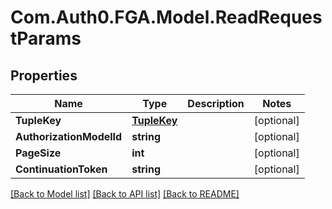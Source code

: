 # Com.Auth0.FGA.Model.ReadRequestParams

## Properties

Name | Type | Description | Notes
------------ | ------------- | ------------- | -------------
**TupleKey** | [**TupleKey**](TupleKey.md) |  | [optional] 
**AuthorizationModelId** | **string** |  | [optional] 
**PageSize** | **int** |  | [optional] 
**ContinuationToken** | **string** |  | [optional] 

[[Back to Model list]](../README.md#models) [[Back to API list]](../README.md#api-endpoints) [[Back to README]](../README.md)

